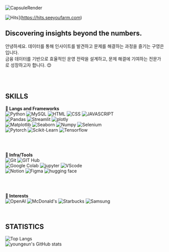 ![CapsuleRender](https://capsule-render.vercel.app/api?type=waving&height=300&color=gradient&text=Hi,%20I'm%20Youngeun&textBg=false&fontSize=60)

![Hits](https://hits.seeyoufarm.com/api/count/incr/badge.svg?url=https%3A%2F%2Fgithub.com%2Fyoungeunkoo%2Fhit-counter&count_bg=%237BB1EE&title_bg=%23656363&icon=&icon_color=%237CB8E4&title=%EB%B0%A9%EB%AC%B8%EC%9E%90%EC%88%98&edge_flat=false)](https://hits.seeyoufarm.com)

## Discovering insights beyond the numbers.
안녕하세요. 데이터를 통해 인사이트를 발견하고 문제를 해결하는 과정을 즐기는 구영은입니다. <br>
금융 데이터를 기반으로 효율적인 운영 전략을 설계하고, 문제 해결에 기여하는 전문가로 성장하고자 합니다. 😊 <br>

<br>
<br>

    

## SKILLS
**🌱 Langs and Frameworks**  
![Python](https://img.shields.io/badge/python-3776AB?style=for-the-badge&logo=python&logoColor=white)
![MySQL](https://img.shields.io/badge/mysql-4479A1?style=for-the-badge&logo=mysql&logoColor=white)
![HTML](https://img.shields.io/badge/html5-E34F26?style=for-the-badge&logo=html5&logoColor=white) 
![CSS](https://img.shields.io/badge/css3-1572B6?style=for-the-badge&logo=css3&logoColor=white)
![JAVASCRIPT](https://img.shields.io/badge/JAVASCRIPT-F7DF1E?style=for-the-badge&logo=javascript&logoColor=white) <br>
![Pandas](https://img.shields.io/badge/pandas-150458?style=for-the-badge&logo=pandas&logoColor=white)
![Streamlit](https://img.shields.io/badge/streamlit-FF4B4B?style=for-the-badge&logo=streamlit&logoColor=white)
![plotly](https://img.shields.io/badge/plotly-3F4F75?style=for-the-badge&logo=plotly&logoColor=white) <br>
![Matplotlib](https://img.shields.io/badge/matplotlib-008080?style=for-the-badge&logo=matplotlib&logoColor=white)
![Seaborn](https://img.shields.io/badge/seaborn-3776AB?style=for-the-badge&logo=python&logoColor=white)
![Numpy](https://img.shields.io/badge/numpy-013243?style=for-the-badge&logo=numpy&logoColor=white)
![Selenium](https://img.shields.io/badge/selenium-43B02A?style=for-the-badge&logo=selenium&logoColor=white) <br>
![Pytorch](https://img.shields.io/badge/pytorch-EE4C2C?style=for-the-badge&logo=pytorch&logoColor=white)
![Scikit-Learn](https://img.shields.io/badge/scikitlearn-F7931E?style=for-the-badge&logo=scikitlearn&logoColor=white)
![Tensorflow](https://img.shields.io/badge/tensorflow-FF6F00?style=for-the-badge&logo=tensorflow&logoColor=white)

<br><br>

**🌱 Infra/Tools**  
![Git](https://img.shields.io/badge/git-F05032?style=for-the-badge&logo=git&logoColor=white)
![GIT Hub](https://img.shields.io/badge/github-181717?style=for-the-badge&logo=github&logoColor=white) <br>
![Google Colab](https://img.shields.io/badge/googlecolab-F9AB00?style=for-the-badge&logo=googlecolab&logoColor=white)
![jupyter](https://img.shields.io/badge/jupyter-F37626?style=for-the-badge&logo=jupyter&logoColor=white)
![VScode](https://img.shields.io/badge/VSCODE-blue?style=for-the-badge&logoColor=white) <br>
![Notion](https://img.shields.io/badge/notion-000000?style=for-the-badge&logo=notion&logoColor=white)
![Figma](https://img.shields.io/badge/FIGMA-F24E1E?style=for-the-badge&logo=figma&logoColor=white)
![hugging face](https://img.shields.io/badge/huggingface-FFD21E?style=for-the-badge&logo=huggingface&logoColor=white)

<br><br>

**🌱 Interests** <br>
![OpenAI](https://img.shields.io/badge/OpenAI-412991?style=for-the-badge&logo=openAI&logoColor=white)
![McDonald's](https://img.shields.io/badge/mcdonalds-D62300?style=for-the-badge&logo=McDonald's&logoColor=yellow)
![Starbucks](https://img.shields.io/badge/starbucks-006241?style=for-the-badge&logo=starbucks&logoColor=white)
![Samsung](https://img.shields.io/badge/SAMSUNG-1428A0?style=for-the-badge&logo=samsung&logoColor=white)



<br>

## STATISTICS
![Top Langs](https://github-readme-stats.vercel.app/api/top-langs/?username=youngeunkoo&layout=compact&bg_color=073B5A&text_color=FFFFFF&title_color=5CE500) <br>
![youngeun's GitHub stats](https://github-readme-stats.vercel.app/api?username=youngeunkoo&show_icons=true&theme=cobalt)

